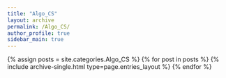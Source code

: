 ```yaml
---
title: "Algo_CS"
layout: archive
permalink: /Algo_CS/
author_profile: true
sidebar_main: true
---
```


{% assign posts = site.categories.Algo_CS %}
{% for post in posts %} {% include archive-single.html type=page.entries_layout %} {% endfor %}